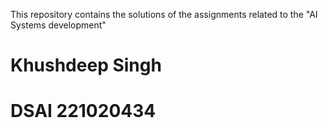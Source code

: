 This repository contains the solutions of the assignments related to the "AI Systems development" 

# Khushdeep Singh
# DSAI 221020434

